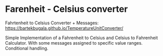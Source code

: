 # Farenheit - Celsius converter
Fahrtenheit to Celsius Converter + Messages: https://bartekbugala.github.io/TemperatureUnitConverter/

Simple Implementation of a Fahrenheit to Celsius and Celsius to Fahrenheit Calculator.
With some messages assigned to specific value ranges.
Conditional handling.
